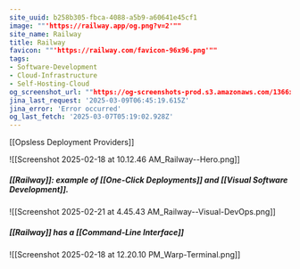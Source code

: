 ```yaml
---
site_uuid: b258b305-fbca-4088-a5b9-a60641e45cf1
image: ""'https://railway.app/og.png?v=2'""
site_name: Railway
title: Railway
favicon: ""'https://railway.com/favicon-96x96.png'""
tags:
- Software-Development
- Cloud-Infrastructure
- Self-Hosting-Cloud
og_screenshot_url: ""https://og-screenshots-prod.s3.amazonaws.com/1366x768/80/false/f9c54fe1585ef1f2a93ec452d39798ea7298ae9e76b43bb0024bb36aeee71592.jpeg""
jina_last_request: '2025-03-09T06:45:19.615Z'
jina_error: 'Error occurred'
og_last_fetch: '2025-03-07T05:19:02.928Z'
---
```

[[Opsless Deployment Providers]]

![[Screenshot 2025-02-18 at 10.12.46 AM_Railway--Hero.png]]
##### [[Railway]]: example of [[One-Click Deployments]] and [[Visual Software Development]].
![[Screenshot 2025-02-21 at 4.45.43 AM_Railway--Visual-DevOps.png]]
##### [[Railway]] has a [[Command-Line Interface]]
![[Screenshot 2025-02-18 at 12.20.10 PM_Warp-Terminal.png]]
